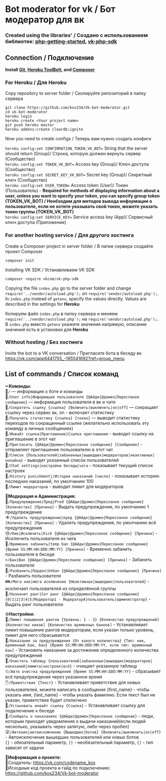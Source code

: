 # Bot moderator for vk / Бот модератор для вк

### Created using the libraries' / Создано с использованием библиотек: [php-getting-started](https://github.com/heroku/php-getting-started), [vk-php-sdk](https://github.com/VKCOM/vk-php-sdk)

## Connection / Подключение

**Install [Git](https://git-scm.com/downloads), [Heroku ToolBelt](https://devcenter.heroku.com/articles/heroku-cli), and [Composer](https://getcomposer.org/)**

### For Heroku / Для Heroku
Сopy repository to server folder / Скопируйте репозиторий в папку сервера

`git clone https://github.com/kos234/Vk-bot-moderator.git` <br>
`cd vk-bot-moderator` <br>
`heroku login` <br>
`heroku create <Your project name>` <br>
`git push heroku master` <br>
`heroku addons:create cleardb:ignite` <br>

Now you need to create configs / Теперь вам нужно создать конфиги

`heroku config:set CONFIRMATION_TOKEN_VK_BOT=` String that the server should return (Group)/ Строка, которую должен вернуть сервер (Сообщество)<br>
`heroku config:set TOKEN_VK_BOT=` Access key (Group)/ Ключ доступа (Сообщество)<br>
`heroku config:set SECRET_KEY_VK_BOT=` Secret key (Group)/ Секретный ключ (Сообщество)<br>
`heroku config:set USER_TOKEN=` Access token (User)/ Токен (Пользователь) - **Required for methods of displaying information about a user, unless you want to specify your token, you can specify group token (TOKEN_VK_BOT) / Необходим для методов вывода информации о пользователе, если не хотите указывать свой токен, можете указать токен группы (TOKEN_VK_BOT)**<br>
`heroku config:set SERVICE_KEY=` Service access key (App)/ Сервисный ключ доступа (Приложение)<br>

### For another hosting service / Для другого хостинга
 
Create a Composer project in server folder / В папке сервера создайте проект Composer

`composer init`

Installing VK SDK / Устанавливаем VK SDK

`composer require vkcom/vk-php-sdk`

Copying the file `index.php` go to the server folder and change `require('../vendor/autoload.php');` on `require('vendor/autoload.php');`. In `index.php` instead of `getenv`, specify the values directly. Values are described in the settings for **Heroku**

Копируем файл `index.php` в папку сервера и меняем `require('../vendor/autoload.php');` на `require('vendor/autoload.php');`. В `index.php` вместо `getenv` укажите значения напрямую, описание значений есть в установки для **Heroku**

### Without hosting / Без хостинга

Invite the bot to a VK conversation / Пригласите бота в беседу вк https://vk.com/app6441755_-195541692?ref=group_menu

## List of commands / Список команд

✏**Команды:**<br>
📄`/` — информация о боте и команды<br>
👤`/User info|Информация пользователя {@Айди|@домен|Пересланое сообщение}` — информация пользователя в вк и чате<br>
🔗`/Сократить ссылку {ссылка} [Включить|выключить|on|off]` — сокращает ссылку через сервис вк, on - включает статистику<br>
📄`/Получить статистику {ссылка} {токен}` — выводит статистику переходов по сокращенный ссылке (желательно использовать эту команду в личных сообщениях)<br>
🔗`/Инвайт ссылка|Приглашение|Ссылка приглашение` - выводит ссылку на приглашение в этот чат<br>
👋`/Пригласить {@Айди|@домен|Пересланое сообщение} [Сообщение]` - отправляет приглашение пользователю в этот чат<br>
📃`/Список {Пользователей|забаненных|вышедших|модераторов|неактивных|онлайна}` - выводит указанный список пользователей<br>
📝`/Chat settings|настройки беседы|чата` - показывает текущий список настроек<br>
👿`/History punishment|/История наказаний [число]` - показывает историю последних наказаний, по умолчанию 100<br>
👼`/Лимит модераторов` - выводит лимит для модераторов<br>

👥**Модерация и Администрация:**<br>
👮`/Предупреждение|Пред|Pred {@Айди|@домен|Пересланое сообщение} [Количество] [Причина]` - Выдать предупреждение, по умолчанию 1 предупреждение<br>
☀`/Удалить предупреждение|пред {@Айди|@домен|Пересланое сообщение} [Количество] [Причина]` - Удалить предупреждения, по умолчанию всё предупреждения<br>
😢`/Кик|Исключить|Kick {@Айди|@домен|Пересланое сообщение} [Причина]` - Исключить пользователя из чата<br>
👿`/Временно забанить|temp ban {@Айди|@домен|Пересланое сообщение} {Время SS:MM:HH:DDD:MM:YY} [Причина]` - Временно забанить пользователя в беседе<br>
💀`/Бан|Ban {@Айди|@домен|Пересланое сообщение} [Причина]` - Забанить пользователя<br>
👼`/Разбанить|Пардон|Unban {@Айди|@домен|Пересланое сообщение} [Причина]` - Разбанить пользователя<br>
👪`/Мега кик|мега исключение {Неактивных|вышедших|пользователей}` - исключает пользователей из определённой группы<br>
👸`/Назначит ранг|Сет ранг {@Айди|@домен|Пересланое сообщение} {0|1|2|3|4|5|Модератор1 - Модератор4|пользователь|администратор}` - Выдать ранг пользователю<br>

⚙**Настройки:**<br>
🐣`/Лимит повышения рангов {Уровень: 1 - 3} {Количество предупреждений] {Количество киков] {Количество временных баннов]` - Устанавливает лимит повышение рангов модераторам, если указан только уровень, лимит для него сбрасывается<br>
🔫`/Наказание за предупреждения {От какого количества} {Тип: кик, временный бан, бан} {Время SS:MM:HH:DDD:MM:YY, если тип: временный бан]` - Установить наказание за достижение определенного количества предупреждений<br>
🍁`/Очистить таблицу {пользователей|забаненных|вышедших|модераторов|наказаний|лимита|настроек|всё}` - очищает указанную таблицу<br>
⏲`/Авто очистка предупреждений {Время SS:MM:HH:DDD:MM:YY}` - сбрасывает всё предупреждения через указанное время<br>
✋`/Приветствие {Текст}` - Устанавливает приветствие для новых пользователей, можете написать в сообщение {first_name} - чтобы указать имя, {last_name} - чтобы указать фамилию. Если текст был не указан, приветствие будет отключено<br>
🔗`/Установить инвайт ссылку {Ссылка}` - Устанавливает ссылку для подключение к беседе<br>
👮`/Сообщать о наказаниях {@Айди|@домен|Пересланое сообщение}` - люди, которым приходят уведомления о выдачи наказаний(если людей несколько, указывать через запятую, либо через пробел)<br>
😲`/Автокик|автоисключение {Вышедших|ботов} {Включить|выключить|on|off}` - Автоисключение вышедших пользователей или новых ботов<br>
`{}` - обязательный параметр, `[]` - необязательный параметр, `{]` - тип зависит от задачи<br>

📖**Информация о проекте:**<br>
👤Создатель: https://vk.com/codename_kos <br>
👀Исходные код проекта и гайд по подключению: https://github.com/kos234/Vk-bot-moderator